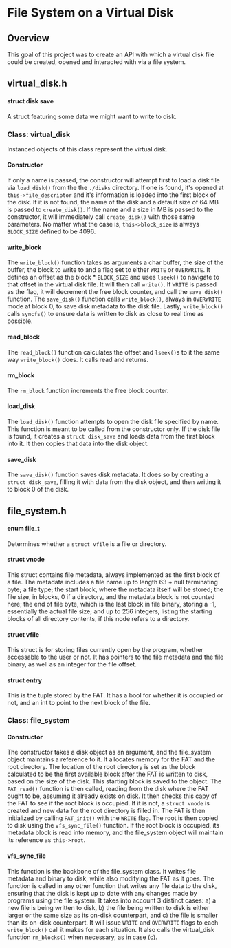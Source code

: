 # File System on a Virtual Disk

## Overview
This goal of this project was to create an API with which a virtual disk file could be created, opened and interacted with via a file system.

## virtual_disk.h
#### struct disk save
A struct featuring some data we might want to write to disk.
### Class: virtual_disk
Instanced objects of this class represent the virtual disk.
#### Constructor
If only a name is passed, the constructor will attempt first to load a disk file via `load_disk()` from the the `./disks` directory. If one is found, it's opened at `this->file_descriptor` and it's information is loaded into the first block of the disk. If it is not found, the name of the disk and a default size of 64 MB is passed to `create_disk()`. If the name and a size in MB is passed to the constructor, it will immediately call `create_disk()` with those same parameters. No matter what the case is, `this->block_size` is always `BLOCK_SIZE` defined to be 4096.
#### write_block
The `write_block()` function takes as arguments a char buffer, the size of the buffer, the block to write to and a flag set to either `WRITE` or `OVERWRITE`. It defines an offset as the block * `BLOCK_SIZE` and uses `lseek()` to navigate to that offset in the virtual disk file. It will then call `write()`. If `WRITE` is passed as the flag, it will decrement the free block counter, and call the `save_disk()` function. The `save_disk()` function calls `write_block()`, always in `OVERWRITE` mode at block 0, to save disk metadata to the disk file. Lastly, `write_block()` calls `syncfs()` to ensure data is written to disk as close to real time as possible.
#### read_block
The `read_block()` function calculates the offset and `lseek()`s to it the same way `write_block()` does. It calls read and returns.
#### rm_block
The `rm_block` function increments the free block counter.
#### load_disk
The `load_disk()` function attempts to open the disk file specified by name. This function is meant to be called from the constructor only. If the disk file is found, it creates a `struct disk_save` and loads data from the first block into it. It then copies that data into the disk object.
#### save_disk
The `save_disk()` function saves disk metadata. It does so by creating a `struct disk_save`, filling it with data from the disk object, and then writing it to block 0 of the disk.

## file_system.h
#### enum file_t
Determines whether a `struct vfile` is a file or directory.
#### struct vnode
This struct contains file metadata, always implemented as the first block of a file. The metadata includes a file name up to length 63 + null terminating byte; a file type; the start block, where the metadata itself will be stored; the file size, in blocks, 0 if a directory, and the metadata block is not counted here; the end of file byte, which is the last block in file binary, storing a -1, essentially the actual file size; and up to 256 integers, listing the starting blocks of all directory contents, if this node refers to a directory.
#### struct vfile
This struct is for storing files currently open by the program, whether accessable to the user or not. It has pointers to the file metadata and the file binary, as well as an integer for the file offset.
#### struct entry
This is the tuple stored by the FAT. It has a bool for whether it is occupied or not, and an int to point to the next block of the file.
### Class: file_system
#### Constructor
The constructor takes a disk object as an argument, and the file_system object maintains a reference to it. It allocates memory for the FAT and the root directory. The location of the root directory is set as the block calculated to be the first available block after the FAT is written to disk, based on the size of the disk. This starting block is saved to the object. The `FAT_read()` function is then called, reading from the disk where the FAT ought to be, assuming it already exists on disk. It then checks this capy of the FAT to see if the root block is occupied. If it is not, a `struct vnode` is created and new data for the root directory is filled in. The FAT is then initialized by calling `FAT_init()` with the `WRITE` flag. The root is then copied to disk using the `vfs_sync_file()` function. If the root block is occupied, its metadata block is read into memory, and the file_system object will maintain its reference as `this->root`.
#### vfs_sync_file
This function is the backbone of the file_system class. It writes file metadata and binary to disk, while also modifying the FAT as it goes. The function is called in any other function that writes any file data to the disk, ensuring that the disk is kept up to date with any changes made by programs using the file system. It takes into account 3 distinct cases: a) a new file is being written to disk, b) the file being written to disk is either larger or the same size as its on-disk counterpart, and c) the file is smaller than its on-disk counterpart. It will issue `WRITE` and `OVERWRITE` flags to each `write_block()` call it makes for each situation. It also calls the virtual_disk function `rm_blocks()` when necessary, as in case (c).
